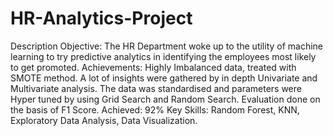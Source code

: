 # HR-Analytics-Project

Description
Objective: The HR Department woke up to the utility of machine learning to try predictive analytics in identifying the employees most likely to get promoted.
Achievements: Highly Imbalanced data, treated with SMOTE method. A lot of insights were gathered by in depth Univariate and Multivariate analysis. The data was standardised and parameters were Hyper tuned by using Grid Search and Random Search. Evaluation done on the basis of F1 Score. Achieved: 92%
Key Skills: Random Forest, KNN, Exploratory Data Analysis, Data Visualization. 
